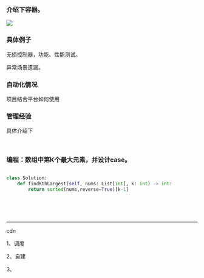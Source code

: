 ### 介绍下容器。

![](https://jimmysong.io/kubernetes-handbook/images/architecture.png)

### 具体例子

无损控制器，功能、性能测试。

异常场景遗漏。

### 自动化情况

项目结合平台如何使用

### 管理经验

具体介绍下

<br/>

### 编程：数组中第K个最大元素，并设计case。
```python

class Solution:
    def findKthLargest(self, nums: List[int], k: int) -> int:
        return sorted(nums,reverse=True)[k-1]
        
```

<br/>

<br/>

---

cdn

1、调度

2、自建

3、
